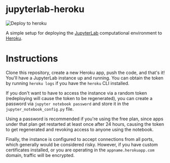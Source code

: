 # jupyterlab-heroku

![[Deploy to heroku](https://img.shields.io/badge/%E2%86%91_Deploy_to-Heroku-7056bf.svg)](https://www.heroku.com/deploy)

A simple setup for deploying the <a href="https://github.com/jupyterlab/jupyterlab">JupyterLab</a> computational environment to <a href="https://www.heroku.com/">Heroku</a>.


# Instructions

Clone this repository, create a new Heroku app, push the code, and that's it!
You'll have a JupyterLab instance up and running. You can obtain the token by
running `heroku logs` if you have the `heroku` CLI installed.

If you don't want to have to access the instance via a random token (redeploying
will cause the token to be regenerated), you can create a password via `jupyter notebook password`
and store it in the `jupyter_notebook_config.py` file.

Using a password is recommended if you're using the free plan, since apps under
that plan get restarted at least once after 24 hours, causing the token to
get regenerated and revoking access to anyone using the notebook.

Finally, the instance is configured to accept connections from all ports, which
generally would be considered risky. However, if you have custom certificates
installed, or you are operating in the `appname.herokuapp.com` domain, traffic
will be encrypted.
